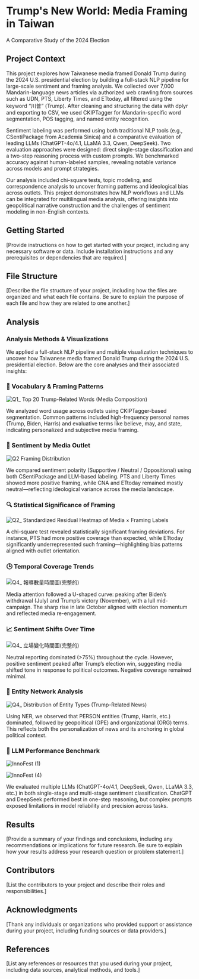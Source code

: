 # Trump's New World: Media Framing in Taiwan

A Comparative Study of the 2024 Election

## Project Context

This project explores how Taiwanese media framed Donald Trump during the 2024 U.S. presidential election by building a full-stack NLP pipeline for large-scale sentiment and framing analysis. We collected over 7,000 Mandarin-language news articles via authorized web crawling from sources such as UDN, PTS, Liberty Times, and ETtoday, all filtered using the keyword “川普” (Trump). After cleaning and structuring the data with dplyr and exporting to CSV, we used CKIPTagger for Mandarin-specific word segmentation, POS tagging, and named entity recognition.

Sentiment labeling was performed using both traditional NLP tools (e.g., CSentiPackage from Academia Sinica) and a comparative evaluation of leading LLMs (ChatGPT-4o/4.1, LLaMA 3.3, Qwen, DeepSeek). Two evaluation approaches were designed: direct single-stage classification and a two-step reasoning process with custom prompts. We benchmarked accuracy against human-labeled samples, revealing notable variance across models and prompt strategies.

Our analysis included chi-square tests, topic modeling, and correspondence analysis to uncover framing patterns and ideological bias across outlets. This project demonstrates how NLP workflows and LLMs can be integrated for multilingual media analysis, offering insights into geopolitical narrative construction and the challenges of sentiment modeling in non-English contexts.

## Getting Started

[Provide instructions on how to get started with your project, including any necessary software or data. Include installation instructions and any prerequisites or dependencies that are required.]

## File Structure

[Describe the file structure of your project, including how the files are organized and what each file contains. Be sure to explain the purpose of each file and how they are related to one another.]

## Analysis

### Analysis Methods & Visualizations
We applied a full-stack NLP pipeline and multiple visualization techniques to uncover how Taiwanese media framed Donald Trump during the 2024 U.S. presidential election. Below are the core analyses and their associated insights:

### 🧠 Vocabulary & Framing Patterns
![Q1_ Top 20 Trump-Related Words (Media Composition)](https://github.com/user-attachments/assets/2cf27ff1-8fb6-4772-a875-26af842ed947)

We analyzed word usage across outlets using CKIPTagger-based segmentation. Common patterns included high-frequency personal names (Trump, Biden, Harris) and evaluative terms like believe, may, and state, indicating personalized and subjective media framing.

### 📰 Sentiment by Media Outlet
![Q2 Framing Distribution](https://github.com/user-attachments/assets/3152fcfc-411d-4d51-b109-ccbb7e901784)

We compared sentiment polarity (Supportive / Neutral / Oppositional) using both CSentiPackage and LLM-based labeling. PTS and Liberty Times showed more positive framing, while CNA and ETtoday remained mostly neutral—reflecting ideological variance across the media landscape.

### 🔍 Statistical Significance of Framing
![Q2_ Standardized Residual Heatmap of Media × Framing Labels](https://github.com/user-attachments/assets/f1a8fab0-90c7-4701-8182-f8b0025b60d3)

A chi-square test revealed statistically significant framing deviations. For instance, PTS had more positive coverage than expected, while ETtoday significantly underrepresented such framing—highlighting bias patterns aligned with outlet orientation.

### 🕒 Temporal Coverage Trends
![Q4_ 報導數量時間圖(完整的)](https://github.com/user-attachments/assets/e2fc6140-e650-41ef-b88f-9c93ab8af58b)

Media attention followed a U-shaped curve: peaking after Biden’s withdrawal (July) and Trump’s victory (November), with a lull mid-campaign. The sharp rise in late October aligned with election momentum and reflected media re-engagement.

### 📈 Sentiment Shifts Over Time
![Q4_ 立場變化時間圖(完整的)](https://github.com/user-attachments/assets/13cf260a-8c63-4d5f-87aa-4a4e4d56e7eb)

Neutral reporting dominated (>75%) throughout the cycle. However, positive sentiment peaked after Trump’s election win, suggesting media shifted tone in response to political outcomes. Negative coverage remained minimal.

### 🧾 Entity Network Analysis
![Q4_ Distribution of Entity Types (Trump-Related News)](https://github.com/user-attachments/assets/a6435686-a950-4e3a-8045-7d4cbabfef74)

Using NER, we observed that PERSON entities (Trump, Harris, etc.) dominated, followed by geopolitical (GPE) and organizational (ORG) terms. This reflects both the personalization of news and its anchoring in global political context.

### 🤖 LLM Performance Benchmark
![InnoFest (1)](https://github.com/user-attachments/assets/af0f843e-a586-466b-8053-7168baf64fc5)

![InnoFest (4)](https://github.com/user-attachments/assets/d07fe31a-63e0-47f3-84b4-609ee8eda014)

We evaluated multiple LLMs (ChatGPT-4o/4.1, DeepSeek, Qwen, LLaMA 3.3, etc.) in both single-stage and multi-stage sentiment classification. ChatGPT and DeepSeek performed best in one-step reasoning, but complex prompts exposed limitations in model reliability and precision across tasks.
## Results

[Provide a summary of your findings and conclusions, including any recommendations or implications for future research. Be sure to explain how your results address your research question or problem statement.]

## Contributors

[List the contributors to your project and describe their roles and responsibilities.]

## Acknowledgments

[Thank any individuals or organizations who provided support or assistance during your project, including funding sources or data providers.]

## References

[List any references or resources that you used during your project, including data sources, analytical methods, and tools.]
